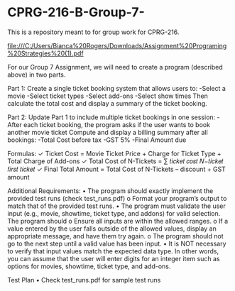 # CPRG-216-B-Group-7-
This is a repository meant to for group work for CPRG-216.

[file:///C:/Users/Bianca%20Rogers/Downloads/Assignment%20Programing%20Strategies%20(1).pdf](url)

For our Group 7 Assignment, we will need to create a program (described above) in two parts. 

Part 1:
Create a single ticket booking system that allows users to:
-Select a movie
-Select ticket types
-Select add-ons
-Select show times
Then calculate the total cost and display a summary of the ticket booking. 

Part 2:
Update Part 1 to include multiple ticket bookings in one session:
-After each ticket booking, the program asks if the user wants to book another movie
ticket
Compute and display a billing summary after all bookings:
-Total Cost before tax
-GST 5%
-Final Amount due 

Formulas:
✓ Ticket Cost = Movie Ticket Price + Charge for Ticket Type + Total Charge of Add-ons
✓ Total Cost of N-Tickets = ∑ 𝑡𝑖𝑐𝑘𝑒𝑡 𝑐𝑜𝑠𝑡 𝑁−𝑡𝑖𝑐𝑘𝑒𝑡
𝑓𝑖𝑟𝑠𝑡 𝑡𝑖𝑐𝑘𝑒𝑡
✓ Final Total Amount = Total Cost of N-Tickets – discount + GST amount

Additional Requirements:
• The program should exactly implement the provided test runs (check test_runs.pdf)
o Format your program’s output to match that of the provided test runs.
• The program must validate the user input (e.g., movie, showtime, ticket type, and addons) for valid selection. The program should
o Ensure all inputs are within the allowed ranges.
o If a value entered by the user falls outside of the allowed values, display an
appropriate message, and have them try again.
o The program should not go to the next step until a valid value has been input.
• It is NOT necessary to verify that input values match the expected data type. In other
words, you can assume that the user will enter digits for an integer item such as options
for movies, showtime, ticket type, and add-ons.

Test Plan
• Check test_runs.pdf for sample test runs
